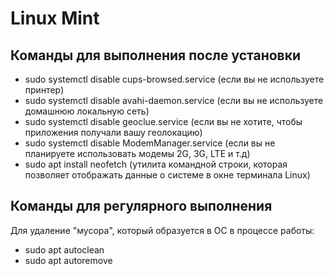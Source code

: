 # Linux Mint

## Команды для выполнения после установки

- sudo systemctl disable cups-browsed.service (если вы не используете принтер)
- sudo systemctl disable avahi-daemon.service (если вы не используете домашнюю локальную сеть)
- sudo systemctl disable geoclue.service (если вы не хотите, чтобы приложения получали вашу геолокацию)
- sudo systemctl disable ModemManager.service (если вы не планируете использовать модемы 2G, 3G, LTE и т.д)
- sudo apt install neofetch (утилита командной строки, которая позволяет отображать данные о системе в окне терминала Linux)

## Команды для регулярного выполнения

Для удаление "мусора", который образуется в ОС в процессе работы:

- sudo apt autoclean
- sudo apt autoremove
